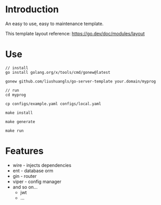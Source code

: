 # Introduction

An easy to use, easy to maintenance template.

This template layout reference: https://go.dev/doc/modules/layout

# Use

```
// install
go install golang.org/x/tools/cmd/gonew@latest

gonew github.com/liushuangls/go-server-template your.domain/myprog

// run
cd myprog

cp configs/example.yaml configs/local.yaml

make install

make generate

make run
```

# Features

- wire - injects dependencies
- ent - database orm
- gin - router
- viper - config manager
- and so on...
    - jwt
    - ...

